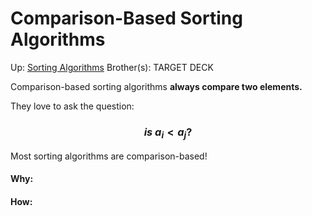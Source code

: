 # Comparison-Based Sorting Algorithms

Up: [Sorting Algorithms](sorting_algorithms)
Brother(s):
TARGET DECK

Comparison-based sorting algorithms **always compare two elements.**

They love to ask the question:
### $$ is\ a_i < a_j?$$
Most sorting algorithms are comparison-based!


































#### Why:
#### How:









